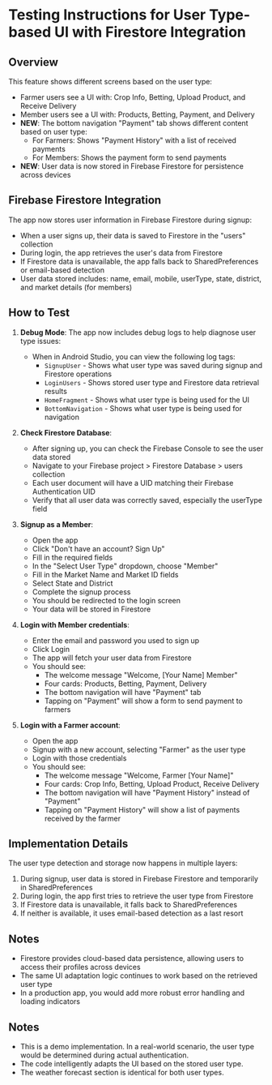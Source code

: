 # Testing Instructions for User Type-based UI with Firestore Integration

## Overview
This feature shows different screens based on the user type:
- Farmer users see a UI with: Crop Info, Betting, Upload Product, and Receive Delivery
- Member users see a UI with: Products, Betting, Payment, and Delivery
- **NEW**: The bottom navigation "Payment" tab shows different content based on user type:
  - For Farmers: Shows "Payment History" with a list of received payments
  - For Members: Shows the payment form to send payments
- **NEW**: User data is now stored in Firebase Firestore for persistence across devices

## Firebase Firestore Integration

The app now stores user information in Firebase Firestore during signup:
- When a user signs up, their data is saved to Firestore in the "users" collection
- During login, the app retrieves the user's data from Firestore
- If Firestore data is unavailable, the app falls back to SharedPreferences or email-based detection
- User data stored includes: name, email, mobile, userType, state, district, and market details (for members)

## How to Test

1. **Debug Mode**:
   The app now includes debug logs to help diagnose user type issues:
   - When in Android Studio, you can view the following log tags:
     - `SignupUser` - Shows what user type was saved during signup and Firestore operations
     - `LoginUsers` - Shows stored user type and Firestore data retrieval results
     - `HomeFragment` - Shows what user type is being used for the UI
     - `BottomNavigation` - Shows what user type is being used for navigation

2. **Check Firestore Database**:
   - After signing up, you can check the Firebase Console to see the user data stored
   - Navigate to your Firebase project > Firestore Database > users collection
   - Each user document will have a UID matching their Firebase Authentication UID
   - Verify that all user data was correctly saved, especially the userType field

3. **Signup as a Member**:
   - Open the app
   - Click "Don't have an account? Sign Up"
   - Fill in the required fields
   - In the "Select User Type" dropdown, choose "Member"
   - Fill in the Market Name and Market ID fields
   - Select State and District
   - Complete the signup process
   - You should be redirected to the login screen
   - Your data will be stored in Firestore

4. **Login with Member credentials**:
   - Enter the email and password you used to sign up
   - Click Login
   - The app will fetch your user data from Firestore
   - You should see:
     - The welcome message "Welcome, [Your Name] Member"
     - Four cards: Products, Betting, Payment, Delivery
     - The bottom navigation will have "Payment" tab
     - Tapping on "Payment" will show a form to send payment to farmers

5. **Login with a Farmer account**:
   - Open the app
   - Signup with a new account, selecting "Farmer" as the user type
   - Login with those credentials
   - You should see:
     - The welcome message "Welcome, Farmer [Your Name]"
     - Four cards: Crop Info, Betting, Upload Product, Receive Delivery
     - The bottom navigation will have "Payment History" instead of "Payment"
     - Tapping on "Payment History" will show a list of payments received by the farmer

## Implementation Details

The user type detection and storage now happens in multiple layers:
1. During signup, user data is stored in Firebase Firestore and temporarily in SharedPreferences
2. During login, the app first tries to retrieve the user type from Firestore
3. If Firestore data is unavailable, it falls back to SharedPreferences
4. If neither is available, it uses email-based detection as a last resort

## Notes
- Firestore provides cloud-based data persistence, allowing users to access their profiles across devices
- The same UI adaptation logic continues to work based on the retrieved user type
- In a production app, you would add more robust error handling and loading indicators

## Notes
- This is a demo implementation. In a real-world scenario, the user type would be determined during actual authentication.
- The code intelligently adapts the UI based on the stored user type.
- The weather forecast section is identical for both user types. 